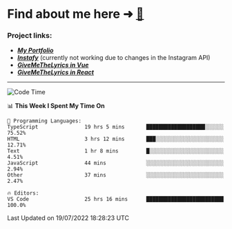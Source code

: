 # Find about me here ➜ [🧑](https://pauabella.dev)

### Project links:
- ***[My Portfolio](https://pauabella.dev)***
- ***[Instafy](https://instafy.me)*** (currently not working due to changes in the Instagram API)
- ***[GiveMeTheLyrics in Vue](https://lyrics.pauabella.dev)***
- ***[GiveMeTheLyrics in React](https://pauabella.dev/GiveMeTheLyrics)***

---
<!--START_SECTION:waka-->
![Code Time](http://img.shields.io/badge/Code%20Time-1%2C295%20hrs%2043%20mins-blue)

📊 **This Week I Spent My Time On** 

```text
💬 Programming Languages: 
TypeScript               19 hrs 5 mins       ███████████████████░░░░░░   75.52% 
HTML                     3 hrs 12 mins       ███░░░░░░░░░░░░░░░░░░░░░░   12.71% 
Text                     1 hr 8 mins         █░░░░░░░░░░░░░░░░░░░░░░░░   4.51% 
JavaScript               44 mins             ░░░░░░░░░░░░░░░░░░░░░░░░░   2.94% 
Other                    37 mins             ░░░░░░░░░░░░░░░░░░░░░░░░░   2.47%

🔥 Editors: 
VS Code                  25 hrs 16 mins      █████████████████████████   100.0%

```


 Last Updated on 19/07/2022 18:28:23 UTC
<!--END_SECTION:waka-->

